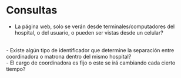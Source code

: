 # Consultas

- La página web, solo se verán desde terminales/computadores del hospital, o del usuario, o pueden ser vistas desde un celular?
<br>
- Existe algún tipo de identificador que determine la separación entre coordinadora o matrona dentro del mismo hospital?
<br>
- El cargo de coordinadora es fijo o este se irá cambiando cada cierto tiempo?